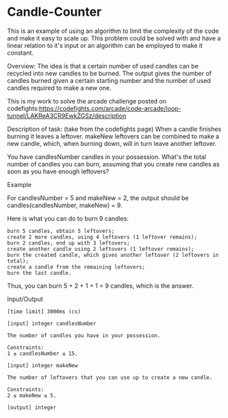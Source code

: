 # Candle-Counter
This is an example of using an algorithm to limit the complexity of the code and make it easy to scale up. This problem could be solved with and have a linear relation to it's input or an algorithm can be employed to make it constant.

Overview:
The idea is that a certain number of used candles can be recycled into new candles to be burned. The output gives the number of candles burned given a certain starting number and the number of used candles required to make a new one.

This is my work to solve the arcade challenge posted on codefights:https://codefights.com/arcade/code-arcade/loop-tunnel/LAKReA3CR9EwkZGSz/description

Description of task: (take from the codefights page)
When a candle finishes burning it leaves a leftover. makeNew leftovers can be combined to make a new candle, which, when burning down, will in turn leave another leftover.

You have candlesNumber candles in your possession. What's the total number of candles you can burn, assuming that you create new candles as soon as you have enough leftovers?

Example

For candlesNumber = 5 and makeNew = 2, the output should be
candles(candlesNumber, makeNew) = 9.

Here is what you can do to burn 9 candles:

    burn 5 candles, obtain 5 leftovers;
    create 2 more candles, using 4 leftovers (1 leftover remains);
    burn 2 candles, end up with 3 leftovers;
    create another candle using 2 leftovers (1 leftover remains);
    burn the created candle, which gives another leftover (2 leftovers in total);
    create a candle from the remaining leftovers;
    burn the last candle.

Thus, you can burn 5 + 2 + 1 + 1 = 9 candles, which is the answer.

Input/Output

    [time limit] 3000ms (cs)

    [input] integer candlesNumber

    The number of candles you have in your possession.

    Constraints:
    1 ≤ candlesNumber ≤ 15.

    [input] integer makeNew

    The number of leftovers that you can use up to create a new candle.

    Constraints:
    2 ≤ makeNew ≤ 5.

    [output] integer


